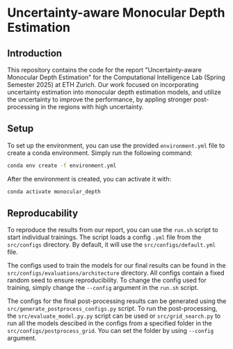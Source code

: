 # Uncertainty-aware Monocular Depth Estimation

## Introduction

This repository contains the code for the report "Uncertainty-aware Monocular Depth Estimation" for the Computational Intelligence Lab (Spring Semester 2025) at ETH Zurich. 
Our work focused on incorporating uncertainty estimation into monocular depth estimation models, and utilize the uncertainty to improve the performance, by appling stronger post-processing in the regions with high uncertainty.

## Setup

To set up the environment, you can use the provided `environment.yml` file to create a conda environment. Simply run the following command:

```bash
conda env create -f environment.yml
```

After the environment is created, you can activate it with:

```bash
conda activate monocular_depth
```

## Reproducability

To reproduce the results from our report, you can use the `run.sh` script to start individual trainings.
The script loads a config `.yml` file from the `src/configs` directory. By default, it will use the `src/configs/default.yml` file.

The configs used to train the models for our final results can be found in the `src/configs/evaluations/architecture` directory. All configs contain a fixed random seed to ensure reproducibility.
To change the config used for training, simply change the `--config` argument in the `run.sh` script.

The configs for the final post-processing results can be generated using the `src/generate_postprocess_configs.py` script. To run the post-processing, the `src/evaluate_model.py.py` script can be used or `src/grid_search.py` to run all the models descibed in the configs from a specified folder in the `src/configs/postprocess_grid`. You can set the folder by using `--config` argument.
